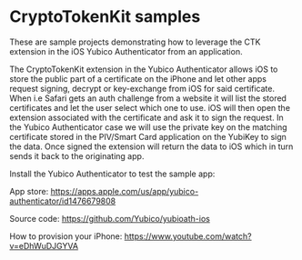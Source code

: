 #  CryptoTokenKit samples

These are sample projects demonstrating how to leverage the CTK extension in the
iOS Yubico Authenticator from an application.

The CryptoTokenKit extension in the Yubico Authenticator allows iOS to store the public part of a certificate on the iPhone and let other apps request signing, decrypt or key-exchange from iOS for said certificate. When i.e Safari gets an auth challenge from a website it will list the stored certificates and let the user select which one to use. iOS will then open the extension associated with the certificate and ask it to sign the request. In the Yubico Authenticator case we will use the private key on the matching certificate stored in the PIV/Smart Card application on the YubiKey to sign the data. Once signed the extension will return the data to iOS which in turn sends it back to the originating app.


Install the Yubico Authenticator to test the sample app:

App store: https://apps.apple.com/us/app/yubico-authenticator/id1476679808

Source code: https://github.com/Yubico/yubioath-ios

How to provision your iPhone: https://www.youtube.com/watch?v=eDhWuDJGYVA

